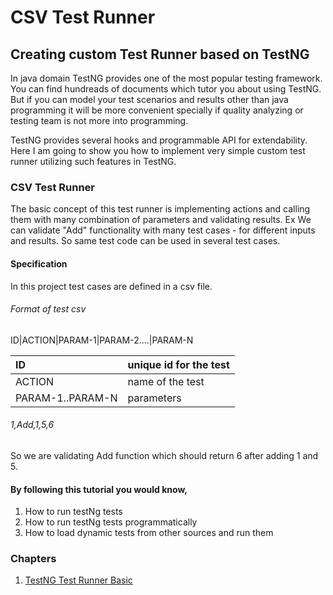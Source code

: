 # CSV Test Runner
## Creating custom Test Runner based on TestNG

In java domain TestNG provides one of the most popular testing framework. You can find hundreads of documents which tutor you about using TestNG.
But if you can model your test scenarios and results other than java programming it will 
be more convenient specially if quality analyzing or testing team is not more into programming.

TestNG provides several hooks and programmable API for extendability. 
Here I am going to show you how to implement very simple custom test runner utilizing such features in TestNG.
 
### CSV Test Runner
The basic concept of this test runner is implementing actions and calling them with many combination of parameters and validating results. 
Ex
We can validate "Add" functionality with many test cases - for different inputs and results. So same test code can be used in several test cases.

#### Specification
In this project test cases are defined in a csv file.

###### Format of test csv
ID|ACTION|PARAM-1|PARAM-2....|PARAM-N

| ID               | unique id for the test |
|:---              |:-----------------------|
| ACTION           | name of the test       |
| PARAM-1..PARAM-N | parameters             |

###### 1,Add,1,5,6

So we are validating Add function which should return 6 after adding 1 and 5.

#### By following this tutorial you would know,
1. How to run testNg tests
1. How to run testNg tests programmatically
1. How to load dynamic tests from other sources and run them

### Chapters
1. [TestNG Test Runner Basic](docs/TestNGCSVBasicRunner.md)





